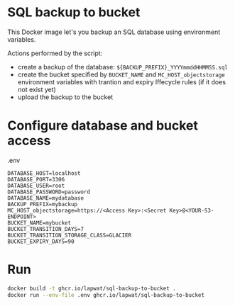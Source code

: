 # SQL backup to bucket

This Docker image let's you backup an SQL database using environment variables.

Actions performed by the script:
- create a backup of the database: `${BACKUP_PREFIX}_YYYYmmddHHMMSS.sql`
- create the bucket specified by `BUCKET_NAME` and `MC_HOST_objectstorage` environment variables with trantion and expiry lffecycle rules (if it does not exist yet)
- upload the backup to the bucket

# Configure database and bucket access

.env
```
DATABASE_HOST=localhost
DATABASE_PORT=3306
DATABASE_USER=root
DATABASE_PASSWORD=password
DATABASE_NAME=mydatabase
BACKUP_PREFIX=mybackup
MC_HOST_objectstorage=https://<Access Key>:<Secret Key>@<YOUR-S3-ENDPOINT>
BUCKET_NAME=mybucket
BUCKET_TRANSITION_DAYS=7
BUCKET_TRANSITION_STORAGE_CLASS=GLACIER
BUCKET_EXPIRY_DAYS=90
```

# Run

```sh
docker build -t ghcr.io/lapwat/sql-backup-to-bucket .
docker run --env-file .env ghcr.io/lapwat/sql-backup-to-bucket
```
